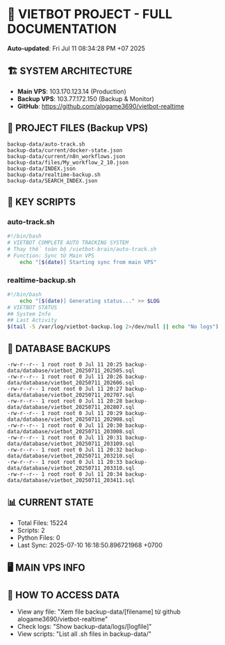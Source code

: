 # 🤖 VIETBOT PROJECT - FULL DOCUMENTATION
**Auto-updated**: Fri Jul 11 08:34:28 PM +07 2025

## 🏗️ SYSTEM ARCHITECTURE
- **Main VPS**: 103.170.123.14 (Production)
- **Backup VPS**: 103.77.172.150 (Backup & Monitor)
- **GitHub**: https://github.com/alogame3690/vietbot-realtime

## 📁 PROJECT FILES (Backup VPS)
```
backup-data/auto-track.sh
backup-data/current/docker-state.json
backup-data/current/n8n_workflows.json
backup-data/files/My_workflow_2_10.json
backup-data/INDEX.json
backup-data/realtime-backup.sh
backup-data/SEARCH_INDEX.json
```

## 🔧 KEY SCRIPTS
### auto-track.sh
```bash
#!/bin/bash
# VIETBOT COMPLETE AUTO TRACKING SYSTEM
# Thay thế toàn bộ /vietbot-brain/auto-track.sh
# Function: Sync từ Main VPS
    echo "[$(date)] Starting sync from main VPS"
```
### realtime-backup.sh
```bash
#!/bin/bash
    echo "[$(date)] Generating status..." >> $LOG
# VIETBOT STATUS
## System Info
## Last Activity
$(tail -5 /var/log/vietbot-backup.log 2>/dev/null || echo "No logs")
```

## 💾 DATABASE BACKUPS
```
-rw-r--r-- 1 root root 0 Jul 11 20:25 backup-data/database/vietbot_20250711_202505.sql
-rw-r--r-- 1 root root 0 Jul 11 20:26 backup-data/database/vietbot_20250711_202606.sql
-rw-r--r-- 1 root root 0 Jul 11 20:27 backup-data/database/vietbot_20250711_202707.sql
-rw-r--r-- 1 root root 0 Jul 11 20:28 backup-data/database/vietbot_20250711_202807.sql
-rw-r--r-- 1 root root 0 Jul 11 20:29 backup-data/database/vietbot_20250711_202908.sql
-rw-r--r-- 1 root root 0 Jul 11 20:30 backup-data/database/vietbot_20250711_203008.sql
-rw-r--r-- 1 root root 0 Jul 11 20:31 backup-data/database/vietbot_20250711_203109.sql
-rw-r--r-- 1 root root 0 Jul 11 20:32 backup-data/database/vietbot_20250711_203210.sql
-rw-r--r-- 1 root root 0 Jul 11 20:33 backup-data/database/vietbot_20250711_203310.sql
-rw-r--r-- 1 root root 0 Jul 11 20:34 backup-data/database/vietbot_20250711_203411.sql
```

## 📊 CURRENT STATE
- Total Files: 15224
- Scripts: 2
- Python Files: 0
- Last Sync: 2025-07-10 16:18:50.896721968 +0700

## 🖥️ MAIN VPS INFO


## 🚨 HOW TO ACCESS DATA
- View any file: "Xem file backup-data/[filename] từ github alogame3690/vietbot-realtime"
- Check logs: "Show backup-data/logs/[logfile]"
- View scripts: "List all .sh files in backup-data/"
